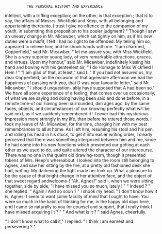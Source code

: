               THE PERSONAL HISTORY AND EXPERIENCE

intellect, with a trifling exception; on the other, is that exception ; that is
to say, the affairs of Messrs. Wickfield and Keep, with all belonging and
appertaining thereunto. I trust I give no offence to the companion of
my youth, in submitting this proposition to his cooler judgment? "
   Though I saw an uneasy change in Mr. Micawber, which sat tightly on
him, as if his new duties were a misfit, I felt I had no right to be
offended. My telling him so, appeared to relieve him; and he shook
hands with me.
   "I am charmed, Copperfield," said Mr. Micawber, " let me assure
you, with Miss Wickfield. She is a very superior young lady, of very
remarkable attractions, graces, and virtues. Upon my honour," said Mr.
Micawber, indefinitely kissing his hand and bowing with his genteelest
air, " I do Homage to Miss Wickfield ! Hem ! "
   "I am glad of that, at least," said I.
   " If you had not assured us, my dear Copperfield, on the occasion of
that agreeable afternoon we had the happiness of passing with you, that
D was your favourite letter," said Mr. Micawber, " I should unquestion-
ably have supposed that A had been so."
   We have all some experience of a feeling, that comes over us occasionally,
of what we are saying and doing having been said and done before, in
a remote time-of        our having been surrounded, dim ages ago, by the
same faces, objects, and circumstances-of our knowing perfectly what
will be said next, as if we suddenly remembered it ! I never had this
mysterious impression more strongly in my life, than before he uttered
those words.
   I took my leave of Mr. Micawber, for the time, charging him with my
best remembrances to all at home. As I left him, resuming his stool
and his pen, and rolling his head in his stock, to get it into easier writing
order, I clearly perceived that there was something interposed between him
and me, since he had come into his new functions which prevented our
getting at each other as we used to do, and quite altered the character of
our intercourse.
   There was no one in the quaint old drawing-room, though it presented
tokens of Mrs. Heep's whereabout. I looked into the room still belonging
to Agnes, and saw her sitting by the fire, at a pretty old fashioned desk
she had, writing.
   My darkening the light made her look up. What a pleasure to be the
cause of that bright change in her attentive face, and the object of that
sweet regard andwelcome-!
   "Ah, Agnes!" said I, when we were sitting together, side by side;
"I have missed you so much, lately ! "
   " Indeed ? " she replied.    " Again !  And so soon ? "
   I shook my head.
   " I don't know how it is, Agnes; I seem to want some faculty of mind
that I ought to have. You were so much in the habit of thinking for me,
in the happy old days here, and I came so naturally to you for counsel
and support, that I really think I have missed acquiring i t ? "
   " And what is it ? " said Agnes, cheerfully.

   " I don't know what to call it," I replied. " I think I am earnest and
persevering ? "
